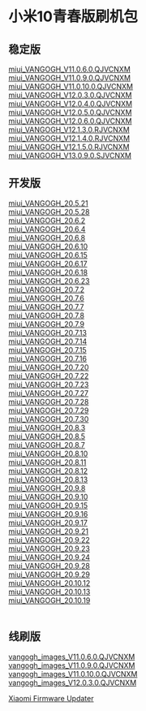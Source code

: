 # 小米10青春版刷机包
<h2>稳定版</h2>

<a href="https://bigota.d.miui.com/V11.0.6.0.QJVCNXM/miui_VANGOGH_V11.0.6.0.QJVCNXM_b08e691751_10.0.zip">miui_VANGOGH_V11.0.6.0.QJVCNXM</a><br>
<a href="https://bigota.d.miui.com/V11.0.9.0.QJVCNXM/miui_VANGOGH_V11.0.9.0.QJVCNXM_dc2ba2a0bf_10.0.zip">miui_VANGOGH_V11.0.9.0.QJVCNXM</a><br>
<a href="https://bigota.d.miui.com/V11.0.10.0.QJVCNXM/miui_VANGOGH_V11.0.10.0.QJVCNXM_24d0be749d_10.0.zip">miui_VANGOGH_V11.0.10.0.QJVCNXM</a><br>
<a href="https://bigota.d.miui.com/V12.0.3.0.QJVCNXM/miui_VANGOGH_V12.0.3.0.QJVCNXM_31d364887a_10.0.zip">miui_VANGOGH_V12.0.3.0.QJVCNXM</a><br>
<a href="https://bigota.d.miui.com/V12.0.4.0.QJVCNXM/miui_VANGOGH_V12.0.4.0.QJVCNXM_6df6c7bdc6_10.0.zip">miui_VANGOGH_V12.0.4.0.QJVCNXM</a><br>
<a href="https://bigota.d.miui.com/V12.0.5.0.QJVCNXM/miui_VANGOGH_V12.0.5.0.QJVCNXM_253473e9fe_10.0.zip">miui_VANGOGH_V12.0.5.0.QJVCNXM</a><br>
<a href="https://bigota.d.miui.com/V12.0.6.0.QJVCNXM/miui_VANGOGH_V12.0.6.0.QJVCNXM_069640c060_10.0.zip">miui_VANGOGH_V12.0.6.0.QJVCNXM</a><br>
<a href="https://bigota.d.miui.com/V12.1.3.0.RJVCNXM/miui_VANGOGH_V12.1.3.0.RJVCNXM_ff1f1b0bf5_11.0.zip">miui_VANGOGH_V12.1.3.0.RJVCNXM</a><br>
<a href="https://bigota.d.miui.com/V12.1.4.0.RJVCNXM/miui_VANGOGH_V12.1.4.0.RJVCNXM_917cb6590d_11.0.zip">miui_VANGOGH_V12.1.4.0.RJVCNXM</a><br>
<a href="https://bigota.d.miui.com/V12.1.5.0.RJVCNXM/miui_VANGOGH_V12.1.5.0.RJVCNXM_9a008bf91e_11.0.zip">miui_VANGOGH_V12.1.5.0.RJVCNXM</a><br>
<a href="https://bigota.d.miui.com/V13.0.9.0.SJVCNXM/miui_VANGOGH_V13.0.9.0.SJVCNXM_eeb72f22d2_12.0.zip">miui_VANGOGH_V13.0.9.0.SJVCNXM</a><br>

<h2>开发版</h2>

<a href="https://bigota.d.miui.com/20.5.21/miui_VANGOGH_20.5.21_e43c80cfd7_10.0.zip">miui_VANGOGH_20.5.21</a><br>
<a href="https://bigota.d.miui.com/20.5.28/miui_VANGOGH_20.5.28_a9be7baead_10.0.zip">miui_VANGOGH_20.5.28</a><br>
<a href="https://bigota.d.miui.com/20.6.2/miui_VANGOGH_20.6.2_89053fab46_10.0.zip">miui_VANGOGH_20.6.2</a><br>
<a href="https://bigota.d.miui.com/20.6.4/miui_VANGOGH_20.6.4_bd87a8b2f1_10.0.zip">miui_VANGOGH_20.6.4</a><br>
<a href="https://bigota.d.miui.com/20.6.8/miui_VANGOGH_20.6.8_1aa8c9806e_10.0.zip">miui_VANGOGH_20.6.8</a><br>
<a href="https://bigota.d.miui.com/20.6.10/miui_VANGOGH_20.6.10_3f35033889_10.0.zip">miui_VANGOGH_20.6.10</a><br>
<a href="https://bigota.d.miui.com/20.6.15/miui_VANGOGH_20.6.15_f21c45135c_10.0.zip">miui_VANGOGH_20.6.15</a><br>
<a href="https://bigota.d.miui.com/20.6.17/miui_VANGOGH_20.6.17_2e020eea1e_10.0.zip">miui_VANGOGH_20.6.17</a><br>
<a href="https://bigota.d.miui.com/20.6.18/miui_VANGOGH_20.6.18_bba59800d5_10.0.zip">miui_VANGOGH_20.6.18</a><br>
<a href="https://bigota.d.miui.com/20.6.23/miui_VANGOGH_20.6.23_56451b25e5_10.0.zip">miui_VANGOGH_20.6.23</a><br>
<a href="https://bigota.d.miui.com/20.7.2/miui_VANGOGH_20.7.2_22e3f13461_10.0.zip">miui_VANGOGH_20.7.2</a><br>
<a href="https://bigota.d.miui.com/20.7.6/miui_VANGOGH_20.7.6_d903470c0c_10.0.zip">miui_VANGOGH_20.7.6</a><br>
<a href="https://bigota.d.miui.com/20.7.7/miui_VANGOGH_20.7.7_0c9892208a_10.0.zip">miui_VANGOGH_20.7.7</a><br>
<a href="https://bigota.d.miui.com/20.7.8/miui_VANGOGH_20.7.8_0240e1c4aa_10.0.zip">miui_VANGOGH_20.7.8</a><br>
<a href="https://bigota.d.miui.com/20.7.9/miui_VANGOGH_20.7.9_004069360e_10.0.zip">miui_VANGOGH_20.7.9</a><br>
<a href="https://bigota.d.miui.com/20.7.13/miui_VANGOGH_20.7.13_fe20e8aa23_10.0.zip">miui_VANGOGH_20.7.13</a><br>
<a href="https://bigota.d.miui.com/20.7.14/miui_VANGOGH_20.7.14_45957fdf15_10.0.zip">miui_VANGOGH_20.7.14</a><br>
<a href="https://bigota.d.miui.com/20.7.15/miui_VANGOGH_20.7.15_45c3f2aa4f_10.0.zip">miui_VANGOGH_20.7.15</a><br>
<a href="https://bigota.d.miui.com/20.7.16/miui_VANGOGH_20.7.16_a283c90d82_10.0.zip">miui_VANGOGH_20.7.16</a><br>
<a href="https://bigota.d.miui.com/20.7.20/miui_VANGOGH_20.7.20_53a387c2fd_10.0.zip">miui_VANGOGH_20.7.20</a><br>
<a href="https://bigota.d.miui.com/20.7.22/miui_VANGOGH_20.7.22_93d7a54249_10.0.zip">miui_VANGOGH_20.7.22</a><br>
<a href="https://bigota.d.miui.com/20.7.23/miui_VANGOGH_20.7.23_38107522a8_10.0.zip">miui_VANGOGH_20.7.23</a><br>
<a href="https://bigota.d.miui.com/20.7.27/miui_VANGOGH_20.7.27_0a4ad23079_10.0.zip">miui_VANGOGH_20.7.27</a><br>
<a href="https://bigota.d.miui.com/20.7.28/miui_VANGOGH_20.7.28_8f1a69790a_10.0.zip">miui_VANGOGH_20.7.28</a><br>
<a href="https://bigota.d.miui.com/20.7.29/miui_VANGOGH_20.7.29_454b9220fb_10.0.zip">miui_VANGOGH_20.7.29</a><br>
<a href="https://bigota.d.miui.com/20.7.30/miui_VANGOGH_20.7.30_50f72e5d8d_10.0.zip">miui_VANGOGH_20.7.30</a><br>
<a href="https://bigota.d.miui.com/20.8.3/miui_VANGOGH_20.8.3_7b4318003e_10.0.zip">miui_VANGOGH_20.8.3</a><br>
<a href="https://bigota.d.miui.com/20.8.5/miui_VANGOGH_20.8.5_a75ffd7377_10.0.zip">miui_VANGOGH_20.8.5</a><br>
<a href="https://bigota.d.miui.com/20.8.7/miui_VANGOGH_20.8.7_422bd5d71c_10.0.zip">miui_VANGOGH_20.8.7</a><br>
<a href="https://bigota.d.miui.com/20.8.10/miui_VANGOGH_20.8.10_d3b35Icbb4_10.0.zip">miui_VANGOGH_20.8.10</a><br>
<a href="https://bigota.d.miui.com/20.8.11/miui_VANGOGH_20.8.11_f7d8d7a7c4_10.0.zip">miui_VANGOGH_20.8.11</a><br>
<a href="https://bigota.d.miui.com/20.8.12/miui_VANGOGH_20.8.12_5a44c014f2_10.0.zip">miui_VANGOGH_20.8.12</a><br>
<a href="https://bigota.d.miui.com/20.8.13/miui_VANGOGH_20.8.13_bf30599b0b_10.0.zip">miui_VANGOGH_20.8.13</a><br>
<a href="https://bigota.d.miui.com/20.9.8/miui_VANGOGH_20.9.8_10dabb2f03_11.0.zip">miui_VANGOGH_20.9.8</a><br>
<a href="https://bigota.d.miui.com/20.9.10/miui_VANGOGH_20.9.10_f5cb49641d_11.0.zip">miui_VANGOGH_20.9.10</a><br>
<a href="https://bigota.d.miui.com/20.9.15/miui_VANGOGH_20.9.15_69a9530c07_11.0.zip">miui_VANGOGH_20.9.15</a><br>
<a href="https://bigota.d.miui.com/20.9.16/miui_VANGOGH_20.9.16_01aaed2ba3_11.0.zip">miui_VANGOGH_20.9.16</a><br>
<a href="https://bigota.d.miui.com/20.9.17/miui_VANGOGH_20.9.17_f6fd714aa4_11.0.zip">miui_VANGOGH_20.9.17</a><br>
<a href="https://bigota.d.miui.com/20.9.21/miui_VANGOGH_20.9.21_376d00d18e_11.0.zip">miui_VANGOGH_20.9.21</a><br>
<a href="https://bigota.d.miui.com/20.9.22/miui_VANGOGH_20.9.22_14852c3270_11.0.zip">miui_VANGOGH_20.9.22</a><br>
<a href="https://bigota.d.miui.com/20.9.23/miui_VANGOGH_20.9.23_797d64b0eb_11.0.zip">miui_VANGOGH_20.9.23</a><br>
<a href="https://bigota.d.miui.com/20.9.24/miui_VANGOGH_20.9.24_254630da48_11.0.zip">miui_VANGOGH_20.9.24</a><br>
<a href="https://bigota.d.miui.com/20.9.28/miui_VANGOGH_20.9.28_3a9e7d2f93_11.0.zip">miui_VANGOGH_20.9.28</a><br>
<a href="https://bigota.d.miui.com/20.9.29/miui_VANGOGH_20.9.29_6963135c6b_11.0.zip">miui_VANGOGH_20.9.29</a><br>
<a href="https://bigota.d.miui.com/20.10.12/miui_VANGOGH_20.10.12_ebeb780620_11.0.zip">miui_VANGOGH_20.10.12</a><br>
<a href="https://bigota.d.miui.com/20.10.13/miui_VANGOGH_20.10.13_3aea68d120_11.0.zip">miui_VANGOGH_20.10.13</a><br>
<a href="https://bigota.d.miui.com/20.10.19/miui_VANGOGH_20.10.19_24b4c04865_11.0.zip">miui_VANGOGH_20.10.19</a><br>
<br>

<h2>线刷版</h2>
<a href="https://bigota.d.miui.com/V11.0.6.0.QJVCNXM/vangogh_images_V11.0.6.0.QJVCNXM_20200507.0000.00_10.0_cn_8426390bea.tgz">vangogh_images_V11.0.6.0.QJVCNXM</a><br>
<a href="https://bigota.d.miui.com/V11.0.9.0.QJVCNXM/vangogh_images_V11.0.9.0.QJVCNXM_20200519.0000.00_10.0_cn_421888ca1c.tgz">vangogh_images_V11.0.9.0.QJVCNXM</a><br>
<a href="https://bigota.d.miui.com/V11.0.10.0.QJVCNXM/vangogh_images_V11.0.10.0.QJVCNXM_20200601.0000.00_10.0_cn_3bf4e6fca3.tgz">vangogh_images_V11.0.10.0.QJVCNXM</a><br>
<a href="https://bigota.d.miui.com/V12.0.3.0.QJVCNXM/vangogh_images_V12.0.3.0.QJVCNXM_20200620.0000.00_10.0_cn_cd89596665.tgz">vangogh_images_V12.0.3.0.QJVCNXM</a><br>


<a href="https://xiaomifirmwareupdater.com/archive/miui/vangogh/">Xiaomi Firmware Updater</a>


